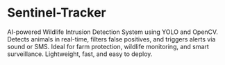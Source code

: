 # Sentinel-Tracker
AI-powered Wildlife Intrusion Detection System using YOLO and OpenCV. Detects animals in real-time, filters false positives, and triggers alerts via sound or SMS. Ideal for farm protection, wildlife monitoring, and smart surveillance. Lightweight, fast, and easy to deploy.
